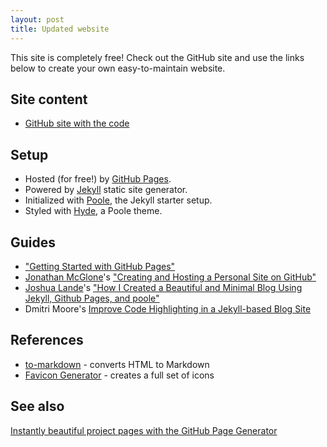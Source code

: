 ```yaml
---
layout: post
title: Updated website 
---
```


<p class="message">
  This site is completely free!  Check out the GitHub site and use the links below to create your own easy-to-maintain website.
</p>

## Site content
* [GitHub site with the code](https://github.com/denisecase/denisecase.github.io) 

## Setup

* Hosted (for free!) by [GitHub Pages](https://pages.github.com/).
* Powered by [Jekyll](http://jekyllrb.com) static site generator.
* Initialized with [Poole](http://getpoole.com), the Jekyll starter setup.
* Styled with [Hyde](http://hyde.getpoole.com), a Poole theme.

## Guides

* ["Getting Started with GitHub Pages"](https://guides.github.com/features/pages/)
* [Jonathan McGlone](http://jmcglone.com/)'s ["Creating and Hosting a Personal Site on GitHub"](http://jmcglone.com/guides/github-pages/)
* [Joshua Lande](http://www.joshualande.com)'s ["How I Created a Beautiful and Minimal Blog Using Jekyll, Github Pages, and poole"](http://joshualande.com/jekyll-github-pages-poole/)
* Dmitri Moore's [Improve Code Highlighting in a Jekyll-based Blog Site](http://demisx.github.io/jekyll/2014/01/13/improve-code-highlighting-in-jekyll.html)


## References

* [to-markdown](https://domchristie.github.io/to-markdown/) - converts HTML to Markdown
* [Favicon Generator](http://realfavicongenerator.net/) - creates a full set of icons

## See also

[Instantly beautiful project pages with the GitHub Page Generator](https://github.com/blog/1081-instantly-beautiful-project-pages)




